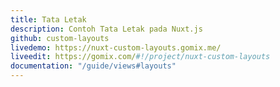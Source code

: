 ```yaml
---
title: Tata Letak
description: Contoh Tata Letak pada Nuxt.js
github: custom-layouts
livedemo: https://nuxt-custom-layouts.gomix.me/
liveedit: https://gomix.com/#!/project/nuxt-custom-layouts
documentation: "/guide/views#layouts"
---
```

